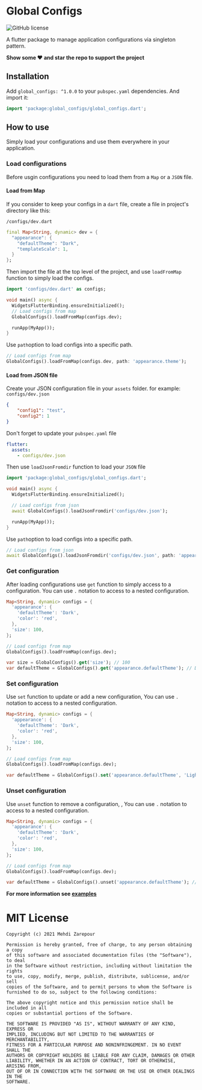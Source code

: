 # Global Configs

![GitHub license](https://img.shields.io/badge/license-MIT-blue.svg?style=flat)

A flutter package to manage application configurations via singleton pattern.

**Show some ❤️ and star the repo to support the project**

## Installation

Add `global_configs: ^1.0.0` to your `pubspec.yaml` dependencies. And import it:

```dart
import 'package:global_configs/global_configs.dart';
```

## How to use

Simply load your configurations and use them everywhere in your application.

### Load configurations

Before usgin configurations you need to load them from a `Map` or a `JSON` file.

#### Load from Map
If you consider to keep your configs in a `dart` file, create a file in project's directory like this:

`/configs/dev.dart`
```dart
final Map<String, dynamic> dev = {
  "appearance": {
    "defaultTheme": "Dark",
    "templateScale": 1,
  }
};
```

Then import the file at the top level of the project, and use `loadFromMap` function to simply load the configs.

```dart
import 'configs/dev.dart' as configs;

void main() async {
  WidgetsFlutterBinding.ensureInitialized();
  // Load configs from map
  GlobalConfigs().loadFromMap(configs.dev);

  runApp(MyApp());
}
```

Use `path`option to load configs into a specific path.

```dart
// Load configs from map
GlobalConfigs().loadFromMap(configs.dev, path: 'appearance.theme');
```

#### Load from JSON file
Create your JSON configuration file in your `assets` folder. for example: `configs/dev.json`

```json
{
    "config1": "test",
    "config2": 1
}
```

Don't forget to update your `pubspec.yaml` file

```yaml
flutter:
  assets:
    - configs/dev.json
```

Then use `loadJsonFromdir` function to load your `JSON` file

```dart
import 'package:global_configs/global_configs.dart';

void main() async {
  WidgetsFlutterBinding.ensureInitialized();

  // Load configs from json
  await GlobalConfigs().loadJsonFromdir('configs/dev.json');

  runApp(MyApp());
}
```

Use `path`option to load configs into a specific path.

```dart
// Load configs from json
await GlobalConfigs().loadJsonFromdir('configs/dev.json', path: 'appearance.theme');
```

### Get configuration
After loading configurations use `get` function to simply access to a configuration.
You can use `.` notation to access to a nested configuration.

```dart
Map<String, dynamic> configs = {
  'appearance': {
    'defaultTheme': 'Dark',
    'color': 'red',
  },
  'size': 100,
};

// Load configs from map
GlobalConfigs().loadFromMap(configs.dev);

var size = GlobalConfigs().get('size'); // 100
var defaultTheme = GlobalConfigs().get('appearance.defaultTheme'); // Dark
```

### Set configuration
Use `set` function to update or add a new configuration, You can use `.` notation to access to a nested configuration.

```dart
Map<String, dynamic> configs = {
  'appearance': {
    'defaultTheme': 'Dark',
    'color': 'red',
  },
  'size': 100,
};

// Load configs from map
GlobalConfigs().loadFromMap(configs.dev);

var defaultTheme = GlobalConfigs().set('appearance.defaultTheme', 'Light'); // Light
```

### Unset configuration
Use `unset` function to remove a configuration, , You can use `.` notation to access to a nested configuration.

```dart
Map<String, dynamic> configs = {
  'appearance': {
    'defaultTheme': 'Dark',
    'color': 'red',
  },
  'size': 100,
};

// Load configs from map
GlobalConfigs().loadFromMap(configs.dev);

var defaultTheme = GlobalConfigs().unset('appearance.defaultTheme'); // {'appearance': {'color': 'red'}, 'size': 100}
```


**For more information see [examples](https://github.com/mehdizarepour/flutter-global-configs/blob/master/example/lib/main.dart)**

# MIT License

```
Copyright (c) 2021 Mehdi Zarepour

Permission is hereby granted, free of charge, to any person obtaining a copy
of this software and associated documentation files (the "Software"), to deal
in the Software without restriction, including without limitation the rights
to use, copy, modify, merge, publish, distribute, sublicense, and/or sell
copies of the Software, and to permit persons to whom the Software is
furnished to do so, subject to the following conditions:

The above copyright notice and this permission notice shall be included in all
copies or substantial portions of the Software.

THE SOFTWARE IS PROVIDED "AS IS", WITHOUT WARRANTY OF ANY KIND, EXPRESS OR
IMPLIED, INCLUDING BUT NOT LIMITED TO THE WARRANTIES OF MERCHANTABILITY,
FITNESS FOR A PARTICULAR PURPOSE AND NONINFRINGEMENT. IN NO EVENT SHALL THE
AUTHORS OR COPYRIGHT HOLDERS BE LIABLE FOR ANY CLAIM, DAMAGES OR OTHER
LIABILITY, WHETHER IN AN ACTION OF CONTRACT, TORT OR OTHERWISE, ARISING FROM,
OUT OF OR IN CONNECTION WITH THE SOFTWARE OR THE USE OR OTHER DEALINGS IN THE
SOFTWARE.
```
